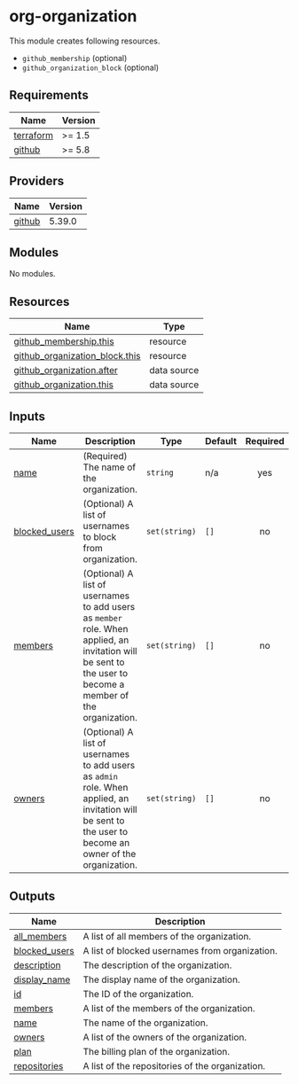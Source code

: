 # org-organization

This module creates following resources.

- `github_membership` (optional)
- `github_organization_block` (optional)

<!-- BEGINNING OF PRE-COMMIT-TERRAFORM DOCS HOOK -->
## Requirements

| Name | Version |
|------|---------|
| <a name="requirement_terraform"></a> [terraform](#requirement\_terraform) | >= 1.5 |
| <a name="requirement_github"></a> [github](#requirement\_github) | >= 5.8 |

## Providers

| Name | Version |
|------|---------|
| <a name="provider_github"></a> [github](#provider\_github) | 5.39.0 |

## Modules

No modules.

## Resources

| Name | Type |
|------|------|
| [github_membership.this](https://registry.terraform.io/providers/integrations/github/latest/docs/resources/membership) | resource |
| [github_organization_block.this](https://registry.terraform.io/providers/integrations/github/latest/docs/resources/organization_block) | resource |
| [github_organization.after](https://registry.terraform.io/providers/integrations/github/latest/docs/data-sources/organization) | data source |
| [github_organization.this](https://registry.terraform.io/providers/integrations/github/latest/docs/data-sources/organization) | data source |

## Inputs

| Name | Description | Type | Default | Required |
|------|-------------|------|---------|:--------:|
| <a name="input_name"></a> [name](#input\_name) | (Required) The name of the organization. | `string` | n/a | yes |
| <a name="input_blocked_users"></a> [blocked\_users](#input\_blocked\_users) | (Optional) A list of usernames to block from organization. | `set(string)` | `[]` | no |
| <a name="input_members"></a> [members](#input\_members) | (Optional) A list of usernames to add users as `member` role. When applied, an invitation will be sent to the user to become a member of the organization. | `set(string)` | `[]` | no |
| <a name="input_owners"></a> [owners](#input\_owners) | (Optional) A list of usernames to add users as `admin` role. When applied, an invitation will be sent to the user to become an owner of the organization. | `set(string)` | `[]` | no |

## Outputs

| Name | Description |
|------|-------------|
| <a name="output_all_members"></a> [all\_members](#output\_all\_members) | A list of all members of the organization. |
| <a name="output_blocked_users"></a> [blocked\_users](#output\_blocked\_users) | A list of blocked usernames from organization. |
| <a name="output_description"></a> [description](#output\_description) | The description of the organization. |
| <a name="output_display_name"></a> [display\_name](#output\_display\_name) | The display name of the organization. |
| <a name="output_id"></a> [id](#output\_id) | The ID of the organization. |
| <a name="output_members"></a> [members](#output\_members) | A list of the members of the organization. |
| <a name="output_name"></a> [name](#output\_name) | The name of the organization. |
| <a name="output_owners"></a> [owners](#output\_owners) | A list of the owners of the organization. |
| <a name="output_plan"></a> [plan](#output\_plan) | The billing plan of the organization. |
| <a name="output_repositories"></a> [repositories](#output\_repositories) | A list of the repositories of the organization. |
<!-- END OF PRE-COMMIT-TERRAFORM DOCS HOOK -->
